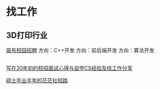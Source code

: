 # 找工作

## 3D打印行业

[斑布校园招聘](https://bambulab.jobs.feishu.cn/campus)
方向：C++开发
方向：前后端开发
方向：算法开发

## 
[写在20年初的校招面试心得与自学CS经验及找工作分享](https://github.com/conanhujinming/tips_for_interview/blob/master/README-zh_CN.md)

[硕士毕业半年的茫茫社招路](https://github.com/conanhujinming/tips_for_interview/blob/master/After_Half_A_Year.md)